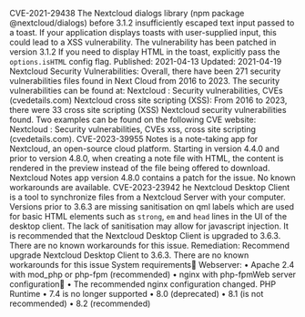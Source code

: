 CVE-2021-29438
The Nextcloud dialogs library (npm package @nextcloud/dialogs) before 3.1.2 insufficiently escaped text input passed to a toast. If your application displays toasts with user-supplied input, this could lead to a XSS vulnerability. The vulnerability has been patched in version 3.1.2 If you need to display HTML in the toast, explicitly pass the `options.isHTML` config flag.
Published: 2021-04-13
Updated: 2021-04-19
Nextcloud Security Vulnerabilities:
Overall, there have been 271 security vulnerabilities files found in Next Cloud from 2016 to 2023. The security vulnerabilities can be found at: Nextcloud : Security vulnerabilities, CVEs (cvedetails.com)
Nextcloud cross site scripting (XSS):
From 2016 to 2023, there were 33 cross site scripting (XSS) Nextcloud security vulnerabilities found. Two examples can be found on the following  CVE website: Nextcloud : Security vulnerabilities, CVEs xss, cross site scripting (cvedetails.com). 
CVE-2023-39955
Notes is a note-taking app for Nextcloud, an open-source cloud platform. Starting in version 4.4.0 and prior to version 4.8.0, when creating a note file with HTML, the content is rendered in the preview instead of the file being offered to download. Nextcloud Notes app version 4.8.0 contains a patch for the issue. No known workarounds are available.
CVE-2023-23942
he Nextcloud Desktop Client is a tool to synchronize files from a Nextcloud Server with your computer. Versions prior to 3.6.3 are missing sanitisation on qml labels which are used for basic HTML elements such as `strong`, `em` and `head` lines in the UI of the desktop client. The lack of sanitisation may allow for javascript injection. It is recommended that the Nextcloud Desktop Client is upgraded to 3.6.3. There are no known workarounds for this issue.
Remediation: Recommend upgrade Nextcloud Desktop Client to 3.6.3. There are no known workarounds for this issue System requirements
Webserver: 
•	Apache 2.4 with mod_php or php-fpm (recommended)
•	nginx with php-fpmWeb server configuration
•	The recommended nginx configuration changed.
PHP Runtime
•	7.4 is no longer supported
•	8.0 (deprecated)
•	8.1 (is not recommended)
•	8.2 (recommended)



